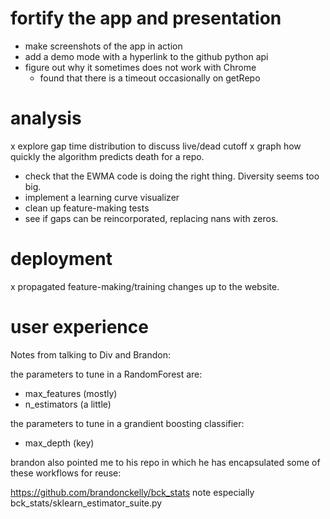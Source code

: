 
# fortify the app and presentation

- make screenshots of the app in action
- add a demo mode with a hyperlink to the github python api
- figure out why it sometimes does not work with Chrome
	- found that there is a timeout occasionally on getRepo




# analysis

x explore gap time distribution to discuss live/dead cutoff
x graph how quickly the algorithm predicts death for a repo.
- check that the EWMA code is doing the right thing. Diversity seems too big.
- implement a learning curve visualizer
- clean up feature-making tests
- see if gaps can be reincorporated, replacing nans with zeros.



# deployment

x propagated feature-making/training changes up to the website.

# user experience

Notes from talking to Div and Brandon:

the parameters to tune in a RandomForest are:
- max_features (mostly)
- n_estimators (a little)

the parameters to tune in a grandient boosting classifier:
- max_depth (key)

brandon also pointed me to his repo in which he has
encapsulated some of these workflows for reuse:

https://github.com/brandonckelly/bck_stats
note especially
bck_stats/sklearn_estimator_suite.py
